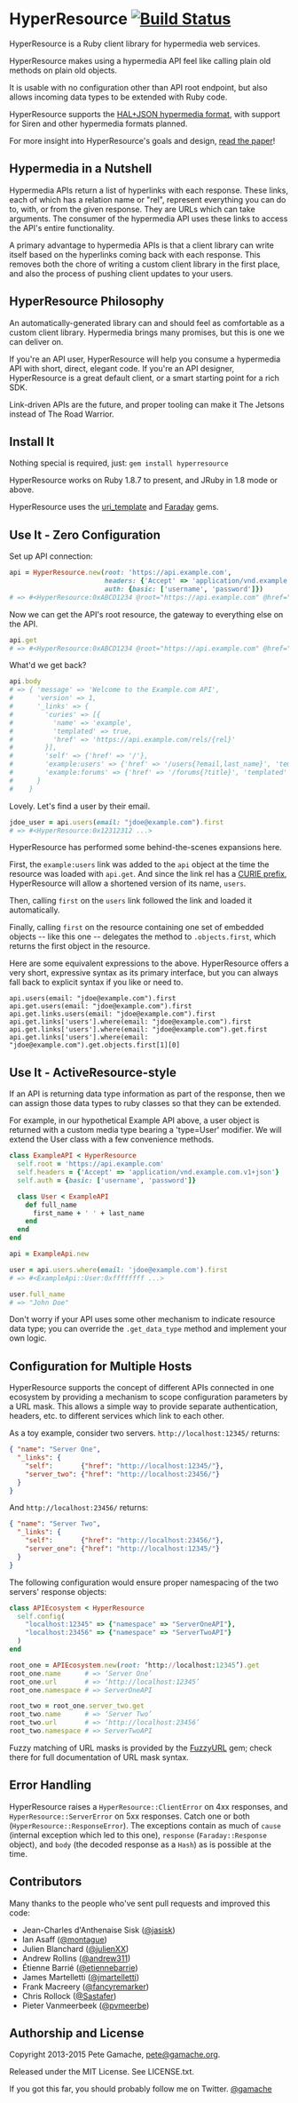 # HyperResource [![Build Status](https://travis-ci.org/gamache/hyperresource.png?branch=master)](https://travis-ci.org/gamache/hyperresource)

HyperResource is a Ruby client library for hypermedia web services.

HyperResource makes using a hypermedia API feel like calling plain old
methods on plain old objects.

It is usable with no configuration other than API root endpoint, but
also allows incoming data types to be extended with Ruby code.

HyperResource supports the 
[HAL+JSON hypermedia format](http://stateless.co/hal_specification.html),
with support for Siren and other hypermedia formats planned.

For more insight into HyperResource's goals and design,
[read the paper](http://petegamache.com/wsrest2014-gamache.pdf)!

## Hypermedia in a Nutshell

Hypermedia APIs return a list of hyperlinks with each response.  These
links, each of which has a relation name or "rel", represent everything
you can do to, with, or from the given response.  They are URLs which
can take arguments.  The consumer of the hypermedia API uses these
links to access the API's entire functionality.

A primary advantage to hypermedia APIs is that a client library can
write itself based on the hyperlinks coming back with each response.
This removes both the chore of writing a custom client library in the
first place, and also the process of pushing client updates to your
users.

## HyperResource Philosophy

An automatically-generated library can and should feel as comfortable as a
custom client library.  Hypermedia brings many promises, but this is one
we can deliver on.

If you're an API user, HyperResource will help you consume a hypermedia
API with short, direct, elegant code.
If you're an API designer, HyperResource is a great default client, or a
smart starting point for a rich SDK.

Link-driven APIs are the future, and proper tooling can make it The Jetsons
instead of The Road Warrior.

## Install It

Nothing special is required, just: `gem install hyperresource`

HyperResource works on Ruby 1.8.7 to present, and JRuby in 1.8 mode or
above.

HyperResource uses the 
[uri_template](https://github.com/hannesg/uri_template)
and [Faraday](https://github.com/lostisland/faraday)
gems.  

## Use It - Zero Configuration

Set up API connection:

```ruby
api = HyperResource.new(root: 'https://api.example.com',
                        headers: {'Accept' => 'application/vnd.example.com.v1+json'},
                        auth: {basic: ['username', 'password']})
# => #<HyperResource:0xABCD1234 @root="https://api.example.com" @href="" @namespace=nil ... >
```

Now we can get the API's root resource, the gateway to everything else
on the API.

```ruby
api.get
# => #<HyperResource:0xABCD1234 @root="https://api.example.com" @href="" @namespace=nil ... >
```

What'd we get back?

```ruby
api.body
# => { 'message' => 'Welcome to the Example.com API',
#      'version' => 1,
#      '_links' => {
#        'curies' => [{
#          'name' => 'example',
#          'templated' => true,
#          'href' => 'https://api.example.com/rels/{rel}'
#        }],
#        'self' => {'href' => '/'},
#        'example:users' => {'href' => '/users{?email,last_name}', 'templated' => true},
#        'example:forums' => {'href' => '/forums{?title}', 'templated' => true}
#      }
#    }
```

Lovely.  Let's find a user by their email.

```ruby
jdoe_user = api.users(email: "jdoe@example.com").first
# => #<HyperResource:0x12312312 ...>
```

HyperResource has performed some behind-the-scenes expansions here.

First, the `example:users` link was
added to the `api` object at the time the resource was
loaded with `api.get`.  And since the link rel has a 
[CURIE prefix](http://tools.ietf.org/html/draft-kelly-json-hal-06#section-8.2),
HyperResource will allow a shortened version of its name, `users`.

Then, calling `first` on the `users` link
followed the link and loaded it automatically.

Finally, calling `first` on the resource containing one set of
embedded objects -- like this one -- delegates the method to
`.objects.first`, which returns the first object in the resource.

Here are some equivalent expressions to the above.  HyperResource offers
a very short, expressive syntax as its primary interface,
but you can always fall back to explicit syntax if you like or need to.


```
api.users(email: "jdoe@example.com").first
api.get.users(email: "jdoe@example.com").first
api.get.links.users(email: "jdoe@example.com").first
api.get.links['users'].where(email: "jdoe@example.com").first
api.get.links['users'].where(email: "jdoe@example.com").get.first
api.get.links['users'].where(email: "jdoe@example.com").get.objects.first[1][0]
```

## Use It - ActiveResource-style

If an API is returning data type information as part of the response,
then we can assign those data types to ruby classes so that they can
be extended.

For example, in our hypothetical Example API above, a user object is
returned with a custom media type bearing a 'type=User' modifier.  We
will extend the User class with a few convenience methods.

```ruby
class ExampleAPI < HyperResource
  self.root = 'https://api.example.com'
  self.headers = {'Accept' => 'application/vnd.example.com.v1+json'}
  self.auth = {basic: ['username', 'password']}

  class User < ExampleAPI
    def full_name
      first_name + ' ' + last_name
    end
  end
end

api = ExampleApi.new

user = api.users.where(email: 'jdoe@example.com').first
# => #<ExampleApi::User:0xffffffff ...>

user.full_name
# => "John Doe"
```

Don't worry if your API uses some other mechanism to indicate resource data
type; you can override the `.get_data_type` method and
implement your own logic.

## Configuration for Multiple Hosts

HyperResource supports the concept of different APIs connected in one
ecosystem by providing a mechanism to scope configuration parameters by
a URL mask.  This allows a simple way to provide separate
authentication, headers, etc. to different services which link to each
other.

As a toy example, consider two servers.  `http://localhost:12345/` returns:

```json
{ "name": "Server One",
  "_links": {
    "self":       {"href": "http://localhost:12345/"},
    "server_two": {"href": "http://localhost:23456/"}
  }
}
```

And `http://localhost:23456/` returns:

```json
{ "name": "Server Two",
  "_links": {
    "self":       {"href": "http://localhost:23456/"},
    "server_one": {"href": "http://localhost:12345/"}
  }
}
```

The following configuration would ensure proper namespacing of the two
servers' response objects:

```ruby
class APIEcosystem < HyperResource
  self.config(
    "localhost:12345" => {"namespace" => "ServerOneAPI"},
    "localhost:23456" => {"namespace" => "ServerTwoAPI"}
  )
end

root_one = APIEcosystem.new(root: ‘http://localhost:12345’).get
root_one.name      # => ‘Server One’
root_one.url       # => ‘http://localhost:12345’
root_one.namespace # => ServerOneAPI

root_two = root_one.server_two.get
root_two.name      # => ‘Server Two’
root_two.url       # => ‘http://localhost:23456’
root_two.namespace # => ServerTwoAPI
```

Fuzzy matching of URL masks is provided by the
[FuzzyURL](https://github.com/gamache/fuzzyurl/) gem; check there for
full documentation of URL mask syntax.

## Error Handling

HyperResource raises a `HyperResource::ClientError` on 4xx responses,
and `HyperResource::ServerError` on 5xx responses.  Catch one or both
(`HyperResource::ResponseError`).  The exceptions contain as much of
`cause` (internal exception which led to this one), `response`
(`Faraday::Response` object), and `body` (the decoded response
as a `Hash`) as is possible at the time.

## Contributors

Many thanks to the people who've sent pull requests and improved this code:

* Jean-Charles d'Anthenaise Sisk ([@jasisk](https://github.com/jasisk))
* Ian Asaff ([@montague](https://github.com/montague))
* Julien Blanchard ([@julienXX](https://github.com/julienXX))
* Andrew Rollins ([@andrew311](https://github.com/andrew311))
* Étienne Barrié ([@etiennebarrie](https://github.com/etiennebarrie))
* James Martelletti ([@jmartelletti](https://github.com/jmartelletti))
* Frank Macreery ([@fancyremarker](https://github.com/fancyremarker))
* Chris Rollock ([@Sastafer](https://github.com/Sastafer))
* Pieter Vanmeerbeek ([@pvmeerbe](https://github.com/pvmeerbe))

## Authorship and License

Copyright 2013-2015 Pete Gamache, [pete@gamache.org](mailto:pete@gamache.org).

Released under the MIT License.  See LICENSE.txt.

If you got this far, you should probably follow me on Twitter.
[@gamache](https://twitter.com/gamache)



